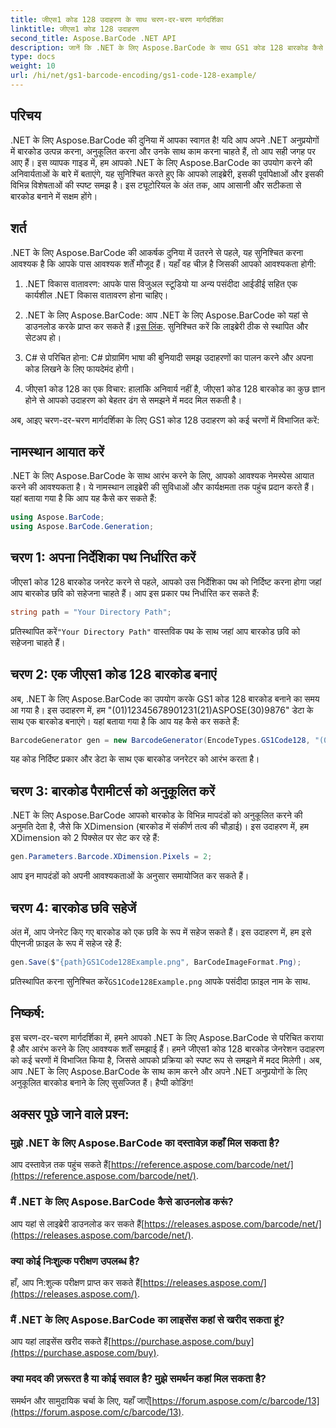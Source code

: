 ```yaml
---
title: जीएस1 कोड 128 उदाहरण के साथ चरण-दर-चरण मार्गदर्शिका
linktitle: जीएस1 कोड 128 उदाहरण
second_title: Aspose.BarCode .NET API
description: जानें कि .NET के लिए Aspose.BarCode के साथ GS1 कोड 128 बारकोड कैसे बनाएं। C# में बारकोड जनरेशन के लिए चरण-दर-चरण मार्गदर्शिका। अब शुरू हो जाओ!
type: docs
weight: 10
url: /hi/net/gs1-barcode-encoding/gs1-code-128-example/
---
```


## परिचय

.NET के लिए Aspose.BarCode की दुनिया में आपका स्वागत है! यदि आप अपने .NET अनुप्रयोगों में बारकोड उत्पन्न करना, अनुकूलित करना और उनके साथ काम करना चाहते हैं, तो आप सही जगह पर आए हैं। इस व्यापक गाइड में, हम आपको .NET के लिए Aspose.BarCode का उपयोग करने की अनिवार्यताओं के बारे में बताएंगे, यह सुनिश्चित करते हुए कि आपको लाइब्रेरी, इसकी पूर्वापेक्षाओं और इसकी विभिन्न विशेषताओं की स्पष्ट समझ है। इस ट्यूटोरियल के अंत तक, आप आसानी और सटीकता से बारकोड बनाने में सक्षम होंगे।

## शर्त
.NET के लिए Aspose.BarCode की आकर्षक दुनिया में उतरने से पहले, यह सुनिश्चित करना आवश्यक है कि आपके पास आवश्यक शर्तें मौजूद हैं। यहाँ वह चीज़ है जिसकी आपको आवश्यकता होगी:

1. .NET विकास वातावरण: आपके पास विजुअल स्टूडियो या अन्य पसंदीदा आईडीई सहित एक कार्यशील .NET विकास वातावरण होना चाहिए।

2.  .NET के लिए Aspose.BarCode: आप .NET के लिए Aspose.BarCode को यहां से डाउनलोड करके प्राप्त कर सकते हैं।[इस लिंक](https://releases.aspose.com/barcode/net/). सुनिश्चित करें कि लाइब्रेरी ठीक से स्थापित और सेटअप हो।

3. C# से परिचित होना: C# प्रोग्रामिंग भाषा की बुनियादी समझ उदाहरणों का पालन करने और अपना कोड लिखने के लिए फायदेमंद होगी।

4. जीएस1 कोड 128 का एक विचार: हालांकि अनिवार्य नहीं है, जीएस1 कोड 128 बारकोड का कुछ ज्ञान होने से आपको उदाहरण को बेहतर ढंग से समझने में मदद मिल सकती है।

अब, आइए चरण-दर-चरण मार्गदर्शिका के लिए GS1 कोड 128 उदाहरण को कई चरणों में विभाजित करें:

## नामस्थान आयात करें
.NET के लिए Aspose.BarCode के साथ आरंभ करने के लिए, आपको आवश्यक नेमस्पेस आयात करने की आवश्यकता है। ये नामस्थान लाइब्रेरी की सुविधाओं और कार्यक्षमता तक पहुंच प्रदान करते हैं। यहां बताया गया है कि आप यह कैसे कर सकते हैं:

```csharp
using Aspose.BarCode;
using Aspose.BarCode.Generation;
```

## चरण 1: अपना निर्देशिका पथ निर्धारित करें
जीएस1 कोड 128 बारकोड जनरेट करने से पहले, आपको उस निर्देशिका पथ को निर्दिष्ट करना होगा जहां आप बारकोड छवि को सहेजना चाहते हैं। आप इस प्रकार पथ निर्धारित कर सकते हैं:

```csharp
string path = "Your Directory Path";
```

 प्रतिस्थापित करें`"Your Directory Path"` वास्तविक पथ के साथ जहां आप बारकोड छवि को सहेजना चाहते हैं।

## चरण 2: एक जीएस1 कोड 128 बारकोड बनाएं
अब, .NET के लिए Aspose.BarCode का उपयोग करके GS1 कोड 128 बारकोड बनाने का समय आ गया है। इस उदाहरण में, हम "(01)12345678901231(21)ASPOSE(30)9876" डेटा के साथ एक बारकोड बनाएंगे। यहां बताया गया है कि आप यह कैसे कर सकते हैं:

```csharp
BarcodeGenerator gen = new BarcodeGenerator(EncodeTypes.GS1Code128, "(01)12345678901231(21)ASPOSE(30)9876");
```

यह कोड निर्दिष्ट प्रकार और डेटा के साथ एक बारकोड जनरेटर को आरंभ करता है।

## चरण 3: बारकोड पैरामीटर्स को अनुकूलित करें
.NET के लिए Aspose.BarCode आपको बारकोड के विभिन्न मापदंडों को अनुकूलित करने की अनुमति देता है, जैसे कि XDimension (बारकोड में संकीर्ण तत्व की चौड़ाई)। इस उदाहरण में, हम XDimension को 2 पिक्सेल पर सेट कर रहे हैं:

```csharp
gen.Parameters.Barcode.XDimension.Pixels = 2;
```

आप इन मापदंडों को अपनी आवश्यकताओं के अनुसार समायोजित कर सकते हैं।

## चरण 4: बारकोड छवि सहेजें
अंत में, आप जेनरेट किए गए बारकोड को एक छवि के रूप में सहेज सकते हैं। इस उदाहरण में, हम इसे पीएनजी फ़ाइल के रूप में सहेज रहे हैं:

```csharp
gen.Save($"{path}GS1Code128Example.png", BarCodeImageFormat.Png);
```

 प्रतिस्थापित करना सुनिश्चित करें`GS1Code128Example.png` आपके पसंदीदा फ़ाइल नाम के साथ.

## निष्कर्ष:
इस चरण-दर-चरण मार्गदर्शिका में, हमने आपको .NET के लिए Aspose.BarCode से परिचित कराया है और आरंभ करने के लिए आवश्यक शर्तें समझाई हैं। हमने जीएस1 कोड 128 बारकोड जेनरेशन उदाहरण को कई चरणों में विभाजित किया है, जिससे आपको प्रक्रिया को स्पष्ट रूप से समझने में मदद मिलेगी। अब, आप .NET के लिए Aspose.BarCode के साथ काम करने और अपने .NET अनुप्रयोगों के लिए अनुकूलित बारकोड बनाने के लिए सुसज्जित हैं। हैप्पी कोडिंग!


## अक्सर पूछे जाने वाले प्रश्न:

### मुझे .NET के लिए Aspose.BarCode का दस्तावेज़ कहाँ मिल सकता है?
 आप दस्तावेज़ तक पहुंच सकते हैं[https://reference.aspose.com/barcode/net/](https://reference.aspose.com/barcode/net/).

### मैं .NET के लिए Aspose.BarCode कैसे डाउनलोड करूं?
 आप यहां से लाइब्रेरी डाउनलोड कर सकते हैं[https://releases.aspose.com/barcode/net/](https://releases.aspose.com/barcode/net/).

### क्या कोई निःशुल्क परीक्षण उपलब्ध है?
 हाँ, आप नि:शुल्क परीक्षण प्राप्त कर सकते हैं[https://releases.aspose.com/](https://releases.aspose.com/).

### मैं .NET के लिए Aspose.BarCode का लाइसेंस कहां से खरीद सकता हूं?
 आप यहां लाइसेंस खरीद सकते हैं[https://purchase.aspose.com/buy](https://purchase.aspose.com/buy).

### क्या मदद की ज़रूरत है या कोई सवाल है? मुझे समर्थन कहां मिल सकता है?
समर्थन और सामुदायिक चर्चा के लिए, यहाँ जाएँ[https://forum.aspose.com/c/barcode/13](https://forum.aspose.com/c/barcode/13).